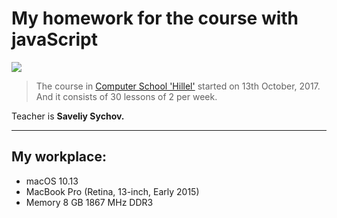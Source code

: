 # My homework for the course with javaScript #

![](https://secure.meetupstatic.com/photos/event/3/9/f/d/global_463214845.jpeg/180x180)

>The course in [Computer School 'Hillel'](https://itschool-hillel.org "Hillel") started on 13th October, 2017. And it consists of 30 lessons of 2 per week.

Teacher is **Saveliy Sychov.**
***

## My workplace: ##

* macOS 10.13
* MacBook Pro (Retina, 13-inch, Early 2015)
* Memory 8 GB 1867 MHz DDR3

